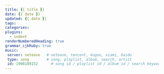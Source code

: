```yaml
---
title: {{ title }}
date: {{ date }}
updated: {{ date }}
tags:
categories: 
plugins:
  - indent
renderNumberedHeading: true
grammar_cjkRuby: true
music:
 server: netease   # netease, tencent, kugou, xiami, baidu
 type: song        # song, playlist, album, search, artist
 id: 1908189152      # song id / playlist id / album id / search keyword
---
```

